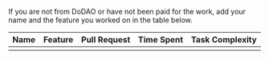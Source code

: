 If you are not from DoDAO or have not been paid for the work, add your name and the feature you worked on in the table below.

| Name | Feature | Pull Request | Time Spent | Task Complexity |
|------|---------|--------------|------------|-----------------|
|      |         |              |            |                 |
